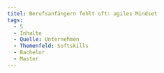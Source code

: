 ```yaml
---
titel: Berufsanfängern fehlt oft: agiles Mindset
tags:
  - 5
  - Inhalte
  - Quelle: Unternehmen
  - Themenfeld: Softskills
  - Bachelor
  - Master
---
```

